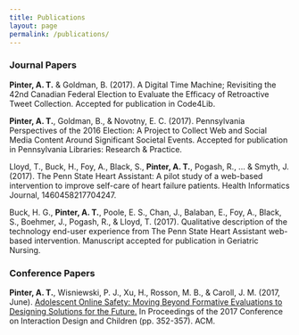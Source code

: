 ```yaml
---
title: Publications
layout: page
permalink: /publications/
---
```


### Journal Papers

**Pinter, A. T.** & Goldman, B. (2017). A Digital Time Machine; Revisiting the 42nd Canadian Federal Election to Evaluate the Efficacy of Retroactive Tweet Collection. Accepted for publication in Code4Lib.

**Pinter, A. T.**, Goldman, B., & Novotny, E. C. (2017). Pennsylvania Perspectives of the 2016 Election: A Project to Collect Web and Social Media Content Around Significant Societal Events. Accepted for publication in Pennsylvania Libraries: Research & Practice.

Lloyd, T., Buck, H., Foy, A., Black, S., **Pinter, A. T.**, Pogash, R., ... & Smyth, J. (2017). The Penn State Heart Assistant: A pilot study of a web-based intervention to improve self-care of heart failure patients. Health Informatics Journal, 1460458217704247.

Buck, H. G., **Pinter, A. T.**, Poole, E. S., Chan, J., Balaban, E., Foy, A., Black, S., Boehmer, J., Pogash, R., & Lloyd, T. (2017). Qualitative description of the technology end-user experience from The Penn State Heart Assistant web-based intervention. Manuscript accepted for publication in Geriatric Nursing.

### Conference Papers

**Pinter, A. T.**, Wisniewski, P. J., Xu, H., Rosson, M. B., & Caroll, J. M. (2017, June). [Adolescent Online Safety: Moving Beyond Formative Evaluations to Designing Solutions for the Future.](/IDC2017-PinterWisniewski.pdf) In Proceedings of the 2017 Conference on Interaction Design and Children (pp. 352-357). ACM.
